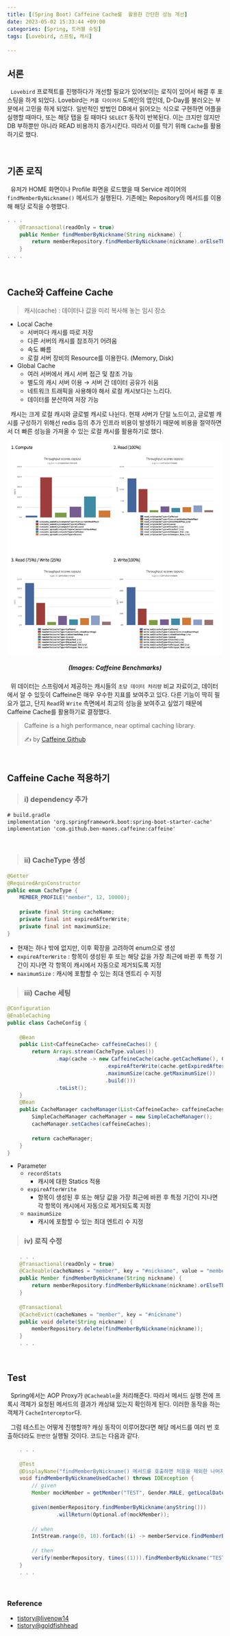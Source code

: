 ```yaml
---
title: [(Spring Boot) Caffeine Cache를  활용한 간단한 성능 개선]
date: 2023-05-02 15:33:44 +09:00
categories: [Spring, 트러블 슈팅]
tags: [Lovebird, 스프링, 캐시]

--- 
```


## 서론

&nbsp; `Lovebird` 프로젝트를 진행하다가 개선할 필요가 있어보이는 로직이 있어서 해결 후 포스팅을 하게 되었다. Lovebird는 `커플 다이어리` 도메인의 앱인데, D-Day를 불러오는 부분에서 고민을 하게 되었다. 일반적인 방법인 DB에서 읽어오는 식으로 구현하면 어플을 실행할 때마다, 또는 해당 탭을 킬 때마다 `SELECT` 동작이 반복된다. 이는 크지만 않지만 DB 부하뿐만 아니라 READ 비용까지 증가시킨다. 따라서 이를 막기 위해 `Cache`를 활용하기로 했다.

<br>

## 기존 로직

&nbsp; 유저가 HOME 화면이나 Profile 화면을 로드했을 때 Service 레이어의 `findMemberByNickname()` 메서드가 실행된다. 기존에는 Repository의 메서드를 이용해 해당 로직을 수행했다.

```java
. . .
	@Transactional(readOnly = true)
    public Member findMemberByNickname(String nickname) {
        return memberRepository.findMemberByNickname(nickname).orElseThrow(EntityNotFoundException::new);
    }
. . .
```

<br>

## Cache와 Caffeine Cache

> 캐시(cache) : 데이터나 값을 미리 복사해 놓는 임시 장소

- Local Cache
	- 서버마다 캐시를 따로 저장
	- 다른 서버의 캐시를 참조하기 어려움
	- 속도 빠름
	- 로컬 서버 장비의 Resource를 이용한다. (Memory, Disk)
- Global Cache
	- 여러 서버에서 캐시 서버 접근 및 참조 가능
	- 별도의 캐시 서버 이용 → 서버 간 데이터 공유가 쉬움
	- 네트워크 트래픽을 사용해야 해서 로컬 캐시보다는 느리다.
	- 데이터를 분산하여 저장 가능

&nbsp; 캐시는 크게 로컬 캐시와 글로벌 캐시로 나뉜다. 현재 서버가 단일 노드이고, 글로벌 캐시를 구성하기 위해선 redis 등의 추가 인프라 비용이 발생하기 때문에 비용을 절약하면서 더 빠른 성능을 가져올 수 있는 로컬 캐시를 활용하기로 했다.

![20231108-1](/assets/img/posts/20230502-1.png)
<div align=center><h5>(Images: Caffeine Benchmarks)</h5></div>

&nbsp; 위 데이터는 스프링에서 제공하는 캐시들의 `초당 데이터 처리량` 비교 자료이고, 데이터에서 알 수 있듯이 Caffeine은 매우 우수한 지표를 보여주고 있다. 다른 기능이 딱히 필요가 없고, 단지 `Read`와 `Write` 측면에서 최고의 성능을 보여주고 싶었기 때문에 Caffeine Cache를 활용하기로 결정했다.

> Caffeine is a high performance, near optimal caching library.
>
> ✍️ by [Caffeine Github](https://github.com/ben-manes/caffeine)

<br>

## Caffeine Cache 적용하기

> ### i) dependency 추가

```shell
# build.gradle
implementation 'org.springframework.boot:spring-boot-starter-cache'
implementation 'com.github.ben-manes.caffeine:caffeine'
```

<br>

> ### ii) CacheType 생성

```java
@Getter
@RequiredArgsConstructor
public enum CacheType {
    MEMBER_PROFILE("member", 12, 10000);

    private final String cacheName;
    private final int expiredAfterWrite;
    private final int maximumSize;
}
```

- 현재는 하나 밖에 없지만, 이후 확장을 고려하여 enum으로 생성
- `expireAfterWrite` : 항목이 생성된 후 또는 해당 값을 가장 최근에 바뀐 후 특정 기간이 지나면 각 항목이 캐시에서 자동으로 제거되도록 지정
- `maximumSize` : 캐시에 포함할 수 있는 최대 엔트리 수 지정

> ### iii) Cache 세팅

```java
@Configuration
@EnableCaching
public class CacheConfig {

    @Bean
    public List<CaffeineCache> caffeineCaches() {
        return Arrays.stream(CacheType.values())
                .map(cache -> new CaffeineCache(cache.getCacheName(), Caffeine.newBuilder().recordStats()
                                .expireAfterWrite(cache.getExpiredAfterWrite(), TimeUnit.HOURS)
                                .maximumSize(cache.getMaximumSize())
                                .build()))
                .toList();
    }
    @Bean
    public CacheManager cacheManager(List<CaffeineCache> caffeineCaches) {
        SimpleCacheManager cacheManager = new SimpleCacheManager();
        cacheManager.setCaches(caffeineCaches);

        return cacheManager;
    }
}
```

- Parameter 
  - `recordStats`
    - 캐시에 대한 Statics 적용
  - `expireAfterWrite`
     - 항목이 생성된 후 또는 해당 값을 가장 최근에 바뀐 후 특정 기간이 지나면 각 항목이 캐시에서 자동으로 제거되도록 지정
  - `maximumSize`
     - 캐시에 포함할 수 있는 최대 엔트리 수 지정

> ### iv) 로직 수정

```java
	. . .
    @Transactional(readOnly = true)
    @Cacheable(cacheNames = "member", key = "#nickname", value = "member")
    public Member findMemberByNickname(String nickname) {
        return memberRepository.findMemberByNickname(nickname).orElseThrow(EntityNotFoundException::new);
    }
    
    @Transactional
    @CacheEvict(cacheNames = "member", key = "#nickname")
    public void delete(String nickname) {
        memberRepository.delete(findMemberByNickname(nickname));
    }
    . . .
```

<br>

## Test

&nbsp; Spring에서는 AOP Proxy가 `@Cacheable`을 처리해준다. 따라서 메서드 실행 전에 프록시 객체가 요청된 메서드의 결과가 캐싱돼 있는지 확인하게 된다. 이러한 동작을 하는 객체가 `CacheInterceptor`다.

&nbsp; 그럼 테스트는 어떻게 진행할까? 캐싱 동작이 이루어졌다면 해당 메서드를 여러 번 호출하더라도 `한번만` 실행될 것이다. 코드는 다음과 같다.

```java
    . . .
    
    @Test
    @DisplayName("findMemberByNickname() 메서드를 호출하면 처음을 제외한 나머지는 Cache가 인터셉트한다.")
    void findMemberByNicknameUsedCache() throws IOException {
        // given
        Member mockMember = getMember("TEST", Gender.MALE, getLocalDate("2023-05-15"));

        given(memberRepository.findMemberByNickname(anyString()))
                .willReturn(Optional.of(mockMember));

        // when
        IntStream.range(0, 10).forEach((i) -> memberService.findMemberByNickname("TEST"));

        // then
        verify(memberRepository, times((1))).findMemberByNickname("TEST");
    }
    . . .
```

<br>

### Reference

- [tistory@livenow14](https://livenow14.tistory.com/56)
- [tistory@goldfishhead](https://goldfishhead.tistory.com/29)